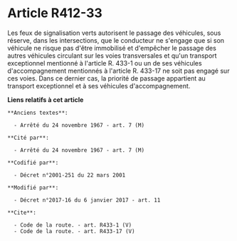# Article R412-33

Les feux de signalisation verts autorisent le passage des véhicules, sous réserve, dans les intersections, que le conducteur
ne s'engage que si son véhicule ne risque pas d'être immobilisé et d'empêcher le passage des autres véhicules circulant sur
les voies transversales et qu'un transport exceptionnel mentionné à l'article R. 433-1 ou un de ses véhicules
d'accompagnement mentionnés à l'article R. 433-17 ne soit pas engagé sur ces voies. Dans ce dernier cas, la priorité de
passage appartient au transport exceptionnel et à ses véhicules d'accompagnement.

**Liens relatifs à cet article**

	**Anciens textes**:

	  - Arrêté du 24 novembre 1967 - art. 7 (M)

	**Cité par**:

	  - Arrêté du 24 novembre 1967 - art. 7 (M)

	**Codifié par**:

	  - Décret n°2001-251 du 22 mars 2001

	**Modifié par**:

	  - Décret n°2017-16 du 6 janvier 2017 - art. 11

	**Cite**:

	  - Code de la route. - art. R433-1 (V)
	  - Code de la route. - art. R433-17 (V)
